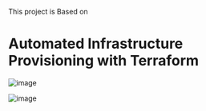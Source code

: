 This project is Based on

# Automated Infrastructure Provisioning with Terraform

![image](https://github.com/user-attachments/assets/aedae2a5-975f-4755-b037-a471b4de7fa3)

![image](https://github.com/user-attachments/assets/607965a8-ccbc-4fe1-81df-e65820695e9a)

